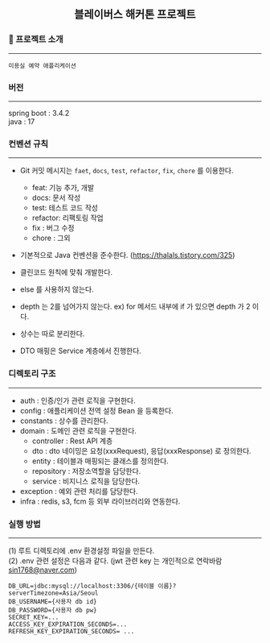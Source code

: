 
<div align="center">

<!-- logo -->
## 블레이버스 해커톤 프로젝트

</div> 

### 📝 프로젝트 소개

----

```
미용실 예약 애플리케이션
```

### 버전

----

spring boot : 3.4.2  
java : 17

### 컨벤션 규칙

----

- Git 커밋 메시지는 `faet`, `docs`, `test`, `refactor`, `fix`, `chore` 를 이용한다.
  - feat: 기능 추가, 개발  
  - docs: 문서 작성  
  - test: 테스트 코드 작성  
  - refactor: 리팩토링 작업
  - fix : 버그 수정
  - chore : 그외
    
- 기본적으로 Java 컨벤션을 준수한다. (https://thalals.tistory.com/325)
- 클린코드 원칙에 맞춰 개발한다.
- else 를 사용하지 않는다.
- depth 는 2를 넘어가지 않는다. ex) for 메서드 내부에 if 가 있으면 depth 가 2 이다.
- 상수는 따로 분리한다.
- DTO 매핑은 Service 계층에서 진행한다.


### 디렉토리 구조

-----

- auth : 인증/인가 관련 로직을 구현한다.
- config : 애플리케이션 전역 설정 Bean 을 등록한다.
- constants : 상수를 관리한다.
- domain : 도메인 관련 로직을 구현한다.
  - controller : Rest API 계층
  - dto : dto 네이밍은 요청(xxxRequest), 응답(xxxResponse) 로 정의한다.
  - entity : 테이블과 매핑되는 클래스를 정의한다.
  - repository : 저장소역할을 담당한다.
  - service : 비지니스 로직을 담당한다.
- exception : 예외 관련 처리를 담당한다.
- infra : redis, s3, fcm 등 외부 라이브러리와 연동한다. 


### 실행 방법

----

(1) 루트 디렉토리에 .env 환경설정 파일을 만든다.  
(2) .env 관련 설정은 다음과 같다. (jwt 관련 key 는 개인적으로 연락바람 sin1768@naver.com)
```
DB_URL=jdbc:mysql://localhost:3306/{테이블 이름}?serverTimezone=Asia/Seoul
DB_USERNAME={사용자 db id}
DB_PASSWORD={사용자 db pw}
SECRET_KEY=...
ACCESS_KEY_EXPIRATION_SECONDS=...
REFRESH_KEY_EXPIRATION_SECONDS= ...
```
